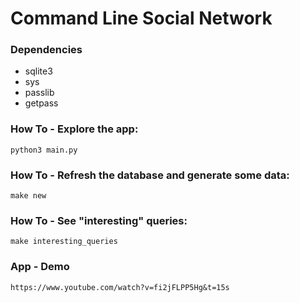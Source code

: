 # Command Line Social Network

### Dependencies

-   sqlite3
-   sys
-   passlib
-   getpass

### How To - Explore the app:

```
python3 main.py
```

### How To - Refresh the database and generate some data:

```
make new
```

### How To - See "interesting" queries:

```
make interesting_queries
```

### App - Demo

```
https://www.youtube.com/watch?v=fi2jFLPP5Hg&t=15s
```
